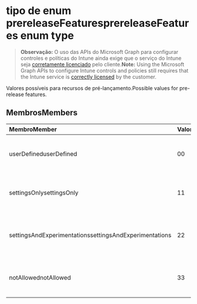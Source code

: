 # <a name="prereleasefeatures-enum-type"></a><span data-ttu-id="eecc8-101">tipo de enum prereleaseFeatures</span><span class="sxs-lookup"><span data-stu-id="eecc8-101">prereleaseFeatures enum type</span></span>

> <span data-ttu-id="eecc8-102">**Observação:** O uso das APIs do Microsoft Graph para configurar controles e políticas do Intune ainda exige que o serviço do Intune seja [corretamente licenciado](https://go.microsoft.com/fwlink/?linkid=839381) pelo cliente.</span><span class="sxs-lookup"><span data-stu-id="eecc8-102">**Note:** Using the Microsoft Graph APIs to configure Intune controls and policies still requires that the Intune service is [correctly licensed](https://go.microsoft.com/fwlink/?linkid=839381) by the customer.</span></span>

<span data-ttu-id="eecc8-103">Valores possíveis para recursos de pré-lançamento.</span><span class="sxs-lookup"><span data-stu-id="eecc8-103">Possible values for pre-release features.</span></span>
## <a name="members"></a><span data-ttu-id="eecc8-104">Membros</span><span class="sxs-lookup"><span data-stu-id="eecc8-104">Members</span></span>
|<span data-ttu-id="eecc8-105">Membro</span><span class="sxs-lookup"><span data-stu-id="eecc8-105">Member</span></span>|<span data-ttu-id="eecc8-106">Valor</span><span class="sxs-lookup"><span data-stu-id="eecc8-106">Value</span></span>|<span data-ttu-id="eecc8-107">Descrição</span><span class="sxs-lookup"><span data-stu-id="eecc8-107">Description</span></span>|
|:---|:---|:---|
|<span data-ttu-id="eecc8-108">userDefined</span><span class="sxs-lookup"><span data-stu-id="eecc8-108">userDefined</span></span>|<span data-ttu-id="eecc8-109">0</span><span class="sxs-lookup"><span data-stu-id="eecc8-109">0</span></span>|<span data-ttu-id="eecc8-110">Definido pelo usuário, valor padrão, sem intenção.</span><span class="sxs-lookup"><span data-stu-id="eecc8-110">User Defined, default value, no intent.</span></span>|
|<span data-ttu-id="eecc8-111">settingsOnly</span><span class="sxs-lookup"><span data-stu-id="eecc8-111">settingsOnly</span></span>|<span data-ttu-id="eecc8-112">1</span><span class="sxs-lookup"><span data-stu-id="eecc8-112">1</span></span>|<span data-ttu-id="eecc8-113">Recursos de apenas pré-lançamento configurações.</span><span class="sxs-lookup"><span data-stu-id="eecc8-113">Settings only pre-release features.</span></span>|
|<span data-ttu-id="eecc8-114">settingsAndExperimentations</span><span class="sxs-lookup"><span data-stu-id="eecc8-114">settingsAndExperimentations</span></span>|<span data-ttu-id="eecc8-115">2</span><span class="sxs-lookup"><span data-stu-id="eecc8-115">2</span></span>|<span data-ttu-id="eecc8-116">Recursos de pré-lançamento experimentations e configurações.</span><span class="sxs-lookup"><span data-stu-id="eecc8-116">Settings and experimentations pre-release features.</span></span>|
|<span data-ttu-id="eecc8-117">notAllowed</span><span class="sxs-lookup"><span data-stu-id="eecc8-117">notAllowed</span></span>|<span data-ttu-id="eecc8-118">3</span><span class="sxs-lookup"><span data-stu-id="eecc8-118">3</span></span>|<span data-ttu-id="eecc8-119">Recursos de pré-lançamento não permitidos.</span><span class="sxs-lookup"><span data-stu-id="eecc8-119">Pre-release features not allowed.</span></span>|



